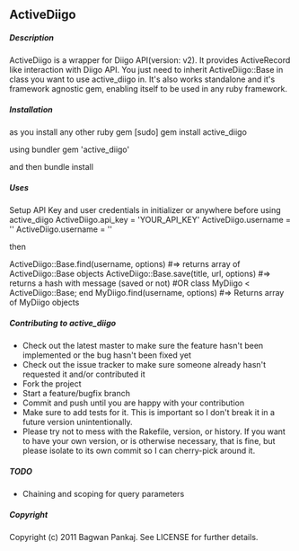 ## ActiveDiigo

##### Description

ActiveDiigo is a wrapper for Diigo API(version: v2). It provides ActiveRecord like interaction with Diigo API. You just need to inherit ActiveDiigo::Base in class you want to use active_diigo in. It's also works standalone and it's framework agnostic gem, enabling itself to be used in any ruby framework.

##### Installation

as you install any other ruby gem
  [sudo] gem install active_diigo
  
using bundler
  gem 'active_diigo'

and then
  bundle install

##### Uses

Setup API Key and user credentials in initializer or anywhere before using active_diigo
  ActiveDiigo.api_key = 'YOUR_API_KEY'
  ActiveDiigo.username = '<user-name>'
  ActiveDiigo.username = '<password>'
  
then
  
  ActiveDiigo::Base.find(username, options)
  #=> returns array of ActiveDiigo::Base objects
  ActiveDiigo::Base.save(title, url, options)
  #=> returns a hash with message (saved or not) 
  #OR
  class MyDiigo < ActiveDiigo::Base; end
  MyDiigo.find(username, options)
  #=> Returns array of MyDiigo objects

##### Contributing to active_diigo
 
* Check out the latest master to make sure the feature hasn't been implemented or the bug hasn't been fixed yet
* Check out the issue tracker to make sure someone already hasn't requested it and/or contributed it
* Fork the project
* Start a feature/bugfix branch
* Commit and push until you are happy with your contribution
* Make sure to add tests for it. This is important so I don't break it in a future version unintentionally.
* Please try not to mess with the Rakefile, version, or history. If you want to have your own version, or is otherwise necessary, that is fine, but please isolate to its own commit so I can cherry-pick around it.

##### TODO

* Chaining and scoping for query parameters

##### Copyright

Copyright (c) 2011 Bagwan Pankaj. See LICENSE for further details.

